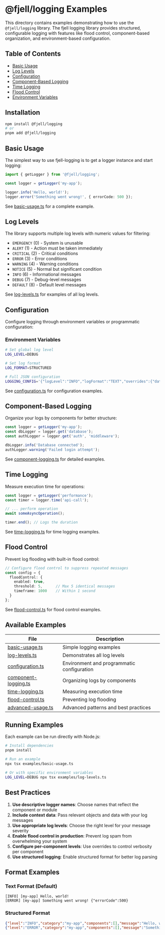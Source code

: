 # @fjell/logging Examples

This directory contains examples demonstrating how to use the `@fjell/logging` library. The fjell logging library provides structured, configurable logging with features like flood control, component-based organization, and environment-based configuration.

## Table of Contents

- [Basic Usage](#basic-usage)
- [Log Levels](#log-levels)
- [Configuration](#configuration)
- [Component-Based Logging](#component-based-logging)
- [Time Logging](#time-logging)
- [Flood Control](#flood-control)
- [Environment Variables](#environment-variables)

## Installation

```bash
npm install @fjell/logging
# or
pnpm add @fjell/logging
```

## Basic Usage

The simplest way to use fjell-logging is to get a logger instance and start logging:

```typescript
import { getLogger } from '@fjell/logging';

const logger = getLogger('my-app');

logger.info('Hello, world!');
logger.error('Something went wrong!', { errorCode: 500 });
```

See [basic-usage.ts](./basic-usage.ts) for a complete example.

## Log Levels

The library supports multiple log levels with numeric values for filtering:

- `EMERGENCY` (0) - System is unusable
- `ALERT` (1) - Action must be taken immediately
- `CRITICAL` (2) - Critical conditions
- `ERROR` (3) - Error conditions
- `WARNING` (4) - Warning conditions
- `NOTICE` (5) - Normal but significant condition
- `INFO` (6) - Informational messages
- `DEBUG` (7) - Debug-level messages
- `DEFAULT` (8) - Default level messages

See [log-levels.ts](./log-levels.ts) for examples of all log levels.

## Configuration

Configure logging through environment variables or programmatic configuration:

### Environment Variables

```bash
# Set global log level
LOG_LEVEL=DEBUG

# Set log format
LOG_FORMAT=STRUCTURED

# Full JSON configuration
LOGGING_CONFIG='{"logLevel":"INFO","logFormat":"TEXT","overrides":{"database":{"logLevel":"DEBUG"}},"floodControl":{"enabled":true,"threshold":5,"timeframe":1000}}'
```

See [configuration.ts](./configuration.ts) for configuration examples.

## Component-Based Logging

Organize your logs by components for better structure:

```typescript
const logger = getLogger('my-app');
const dbLogger = logger.get('database');
const authLogger = logger.get('auth', 'middleware');

dbLogger.info('Database connected');
authLogger.warning('Failed login attempt');
```

See [component-logging.ts](./component-logging.ts) for detailed examples.

## Time Logging

Measure execution time for operations:

```typescript
const logger = getLogger('performance');
const timer = logger.time('api-call');

// ... perform operation
await someAsyncOperation();

timer.end(); // Logs the duration
```

See [time-logging.ts](./time-logging.ts) for time logging examples.

## Flood Control

Prevent log flooding with built-in flood control:

```typescript
// Configure flood control to suppress repeated messages
const config = {
  floodControl: {
    enabled: true,
    threshold: 5,      // Max 5 identical messages
    timeframe: 1000    // Within 1 second
  }
};
```

See [flood-control.ts](./flood-control.ts) for flood control examples.

## Available Examples

| File | Description |
|------|-------------|
| [basic-usage.ts](./basic-usage.ts) | Simple logging examples |
| [log-levels.ts](./log-levels.ts) | Demonstrates all log levels |
| [configuration.ts](./configuration.ts) | Environment and programmatic configuration |
| [component-logging.ts](./component-logging.ts) | Organizing logs by components |
| [time-logging.ts](./time-logging.ts) | Measuring execution time |
| [flood-control.ts](./flood-control.ts) | Preventing log flooding |
| [advanced-usage.ts](./advanced-usage.ts) | Advanced patterns and best practices |

## Running Examples

Each example can be run directly with Node.js:

```bash
# Install dependencies
pnpm install

# Run an example
npx tsx examples/basic-usage.ts

# Or with specific environment variables
LOG_LEVEL=DEBUG npx tsx examples/log-levels.ts
```

## Best Practices

1. **Use descriptive logger names**: Choose names that reflect the component or module
2. **Include context data**: Pass relevant objects and data with your log messages
3. **Use appropriate log levels**: Choose the right level for your message severity
4. **Enable flood control in production**: Prevent log spam from overwhelming your system
5. **Configure per-component levels**: Use overrides to control verbosity per component
6. **Use structured logging**: Enable structured format for better log parsing

## Format Examples

### Text Format (Default)
```
[INFO] [my-app] Hello, world!
[ERROR] [my-app] Something went wrong! {"errorCode":500}
```

### Structured Format
```json
{"level":"INFO","category":"my-app","components":[],"message":"Hello, world!","timestamp":"2024-01-15T10:30:00.000Z"}
{"level":"ERROR","category":"my-app","components":[],"message":"Something went wrong!","data":[{"errorCode":500}],"timestamp":"2024-01-15T10:30:01.000Z"}
``` 